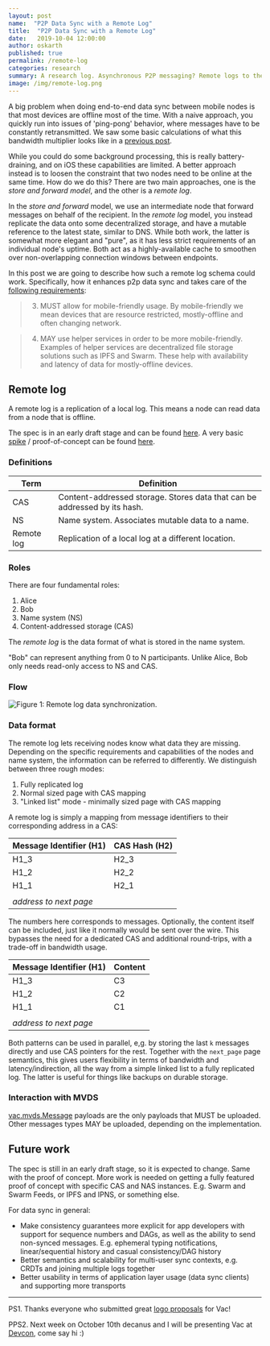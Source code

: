 ```yaml
---
layout: post
name:  "P2P Data Sync with a Remote Log"
title:  "P2P Data Sync with a Remote Log"
date:   2019-10-04 12:00:00
author: oskarth
published: true
permalink: /remote-log
categories: research
summary: A research log. Asynchronous P2P messaging? Remote logs to the rescue!
image: /img/remote-log.png
---
```


A big problem when doing end-to-end data sync between mobile nodes is that most devices are offline most of the time. With a naive approach, you quickly run into issues of 'ping-pong' behavior, where messages have to be constantly retransmitted. We saw some basic calculations of what this bandwidth multiplier looks like in a [previous post](https://vac.dev/p2p-data-sync-for-mobile).

While you could do some background processing, this is really battery-draining, and on iOS these capabilities are limited. A better approach instead is to loosen the constraint that two nodes need to be online at the same time. How do we do this? There are two main approaches, one is the *store and forward model*, and the other is a *remote log*.

In the *store and forward* model, we use an intermediate node that forward messages on behalf of the recipient. In the *remote log* model, you instead replicate the data onto some decentralized storage, and have a mutable reference to the latest state, similar to DNS. While both work, the latter is somewhat more elegant and "pure", as it has less strict requirements of an individual node's uptime. Both act as a highly-available cache to smoothen over non-overlapping connection windows between endpoints.

In this post we are going to describe how such a remote log schema could work. Specifically, how it enhances p2p data sync and takes care of the [following requirements](https://vac.dev/p2p-data-sync-for-mobile):

> 3. MUST allow for mobile-friendly usage. By mobile-friendly we mean devices
>    that are resource restricted, mostly-offline and often changing network.

> 4. MAY use helper services in order to be more mobile-friendly. Examples of
>    helper services are decentralized file storage solutions such as IPFS and
>    Swarm. These help with availability and latency of data for mostly-offline
>    devices.

## Remote log

A remote log is a replication of a local log. This means a node can read data from a node that is offline.

The spec is in an early draft stage and can be found [here](https://github.com/vacp2p/specs/pull/16). A very basic [spike](https://en.wikipedia.org/wiki/Spike_(software_development)) / proof-of-concept can be found [here](https://github.com/vacp2p/research/tree/master/remote_log).

### Definitions

| Term        | Definition                                                                                   |
| ----------- | --------------------------------------------------------------------------------------       |
| CAS         | Content-addressed storage. Stores data that can be addressed by its hash.                    |
| NS          | Name system. Associates mutable data to a name.                                              |
| Remote log  | Replication of a local log at a different location.                                          |

### Roles

There are four fundamental roles:

1. Alice
2. Bob
2. Name system (NS)
3. Content-addressed storage (CAS)

The *remote log* is the data format of what is stored in the name system.

"Bob" can represent anything from 0 to N participants. Unlike Alice, Bob only needs read-only access to NS and CAS.

### Flow

![Figure 1: Remote log data synchronization.](/img/remote-log.png)

### Data format

The remote log lets receiving nodes know what data they are missing. Depending on the specific requirements and capabilities of the nodes and name system, the information can be referred to differently. We distinguish between three rough modes:

1. Fully replicated log
2. Normal sized page with CAS mapping
3. "Linked list" mode - minimally sized page with CAS mapping

A remote log is simply a mapping from message identifiers to their corresponding address in a CAS:

| Message Identifier (H1) | CAS Hash (H2) |
| ---------------- |---------------|
| H1_3             | H2_3          |
| H1_2             | H2_2          |
| H1_1             | H2_1          |
|                  |               |
| *address to next page*           |

The numbers here corresponds to messages. Optionally, the content itself can be included, just like it normally would be sent over the wire. This bypasses the need for a dedicated CAS and additional round-trips, with a trade-off in bandwidth usage.

| Message Identifier (H1) | Content       |
| ---------------- |---------------|
| H1_3             | C3            |
| H1_2             | C2            |
| H1_1             | C1            |
|                  |               |
| *address to next page*           |

Both patterns can be used in parallel, e,g. by storing the last `k` messages directly and use CAS pointers for the rest. Together with the `next_page` page semantics, this gives users flexibility in terms of bandwidth and latency/indirection, all the way from a simple linked list to a fully replicated log. The latter is useful for things like backups on durable storage.

### Interaction with MVDS

[vac.mvds.Message](https://rfc.vac.dev/spec/2/#payloads) payloads are the only payloads that MUST be uploaded. Other messages types MAY be uploaded, depending on the implementation.

## Future work

The spec is still in an early draft stage, so it is expected to change. Same with the proof of concept. More work is needed on getting a fully featured proof of concept with specific CAS and NAS instances. E.g. Swarm and Swarm Feeds, or IPFS and IPNS, or something else.

For data sync in general:
- Make consistency guarantees more explicit for app developers with support for sequence numbers and DAGs, as well as the ability to send non-synced messages. E.g. ephemeral typing notifications, linear/sequential history and casual consistency/DAG history 
- Better semantics and scalability for multi-user sync contexts, e.g. CRDTs and joining multiple logs together
- Better usability in terms of application layer usage (data sync clients) and supporting more transports

---


PS1. Thanks everyone who submitted great [logo proposals](https://explorer.bounties.network/bounty/3389) for Vac!

PPS2. Next week on October 10th decanus and I will be presenting Vac at [Devcon](https://devcon.org/agenda), come say hi :)
